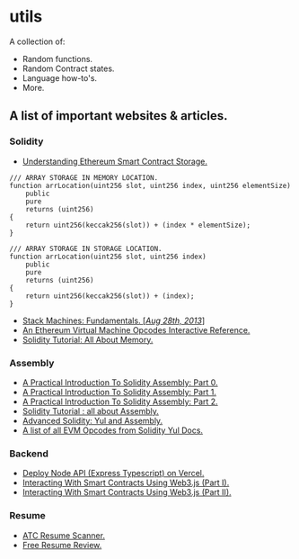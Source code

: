 # utils
A collection of:
- Random functions.
- Random Contract states.
- Language how-to's.
- More.

## A list of important websites & articles.

### Solidity
- [Understanding Ethereum Smart Contract Storage.](https://programtheblockchain.com/posts/2018/03/09/understanding-ethereum-smart-contract-storage/)
```solidity
/// ARRAY STORAGE IN MEMORY LOCATION.
function arrLocation(uint256 slot, uint256 index, uint256 elementSize)
    public
    pure
    returns (uint256)
{
    return uint256(keccak256(slot)) + (index * elementSize);
}

/// ARRAY STORAGE IN STORAGE LOCATION.
function arrLocation(uint256 slot, uint256 index)
    public
    pure
    returns (uint256)
{
    return uint256(keccak256(slot)) + (index);
}
```
- [Stack Machines: Fundamentals. [_Aug 28th, 2013_]](https://igor.io/2013/08/28/stack-machines-fundamentals.html)
- [An Ethereum Virtual Machine Opcodes Interactive Reference.](https://www.evm.codes)
- [Solidity Tutorial: All About Memory.](https://betterprogramming.pub/solidity-tutorial-all-about-memory-1e1696d71ee4)

### Assembly
- [A Practical Introduction To Solidity Assembly: Part 0.](https://mirror.xyz/0xB38709B8198d147cc9Ff9C133838a044d78B064B/nk40v2MJKSHXXNSlbqqhpwJf4MtZ9V2Vp8P_bSNwjYc)
- [A Practical Introduction To Solidity Assembly: Part 1.](https://mirror.xyz/0xB38709B8198d147cc9Ff9C133838a044d78B064B/PpA5KdQhrE_2Bf-USfKePROJ5tE-raL7_VGBR8HE39E)
- [A Practical Introduction To Solidity Assembly: Part 2.](https://mirror.xyz/0xB38709B8198d147cc9Ff9C133838a044d78B064B/Hh69VJWM5eiFYFINxYWrIYWcRRtPm8tw3VFjpdpx6T8)
- [Solidity Tutorial : all about Assembly.](https://jeancvllr.medium.com/solidity-tutorial-all-about-assembly-5acdfefde05c)
- [Advanced Solidity: Yul and Assembly.](https://www.udemy.com/course/advanced-solidity-yul-and-assembly/)
- [A list of all EVM Opcodes from Solidity Yul Docs.](https://docs.soliditylang.org/en/v0.6.2/yul.html#evm-dialect)

### Backend
- [Deploy Node API (Express Typescript) on Vercel.](https://dev.to/tirthpatel/deploy-node-ts-express-typescript-on-vercel-284h)
- [Interacting With Smart Contracts Using Web3.js (Part I).](https://medium.com/0xcode/interacting-with-smart-contracts-using-web3-js-34545a8a1ebd)
- [Interacting With Smart Contracts Using Web3.js (Part II).](https://medium.com/0xcode/interacting-with-smart-contracts-using-web3-js-part-ii-c1ef7566d1c5)

### Resume
- [ATC Resume Scanner.](https://resumeworded.com/my-home.php)
- [Free Resume Review.](https://www.topresume.com/)
